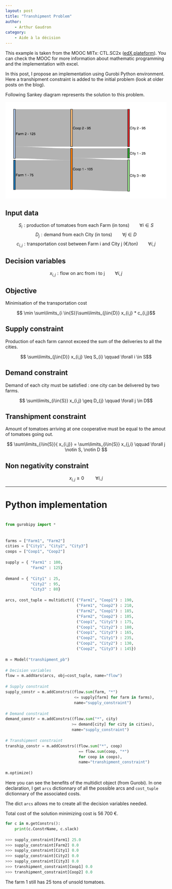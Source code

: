 ```yaml
---
layout: post
title: "Transhipment Problem"
author: 
    - Arthur Gaudron
category: 
    - Aide à la décision
---
```



<html>
<head>
<script type="text/x-mathjax-config">
  MathJax.Hub.Config({tex2jax: {inlineMath: [['$','$'], ['\\(','\\)']]}});
</script>
<script type="text/javascript" async
  src="https://cdnjs.cloudflare.com/ajax/libs/mathjax/2.7.5/latest.js?config=TeX-MML-AM_CHTML">
</script>
</head>
</html>

This example is taken from the MOOC MITx: CTL.SC2x ([edX plateform](https://www.edx.org/)). You can check the MOOC for more information about mathematic programming and the implementation with excel.

In this post, I propose an implementation using Gurobi Python environment.
Here a transhipment constraint is added to the initial problem (look at older posts on the blog).

Following Sankey diagram represents the solution to this problem.

<p align="center">
<img src="/img/sankey_tranship.png" alt="Sankey Diagram">
</p>

 <!--more-->

## Input data

$$S_{i} : \text{production of tomatoes from each Farm (in tons)} \qquad \forall i \in S$$
$$D_{j} : \text{demand from each City (in tons)} \qquad \forall j \in D$$
$$c_{i,j} : \text{transportation cost between Farm i and City j (€/ton)} \qquad \forall i,j$$

## Decision variables
$$x_{i,j} : \text{flow on arc from i to j} \qquad \forall i,j$$


## Objective
Minimisation of the transportation cost

$$ \min \sum\limits_{i \in{S}}\sum\limits_{j\in{D}} x_{i,j} * c_{i,j}$$

## Supply constraint
Production of each farm cannot exceed the sum of the deliveries to all the cities.

$$ \sum\limits_{j\in{D}} x_{i,j} \leq S_{i} \qquad \forall i \in S$$

## Demand constraint
Demand of each city must be satisfied : one city can be delivered by two farms.

$$ \sum\limits_{i\in{S}} x_{i,j} \geq D_{j}  \qquad \forall j \in D$$

## Transhipment constraint
Amount of tomatoes arriving at one cooperative must be equal to the amout of tomatoes going out. 

$$ \sum\limits_{i\in{S}}{ x_{i,j}} = \sum\limits_{i\in{S}} x_{j,i} \qquad \forall j \notin S, \notin D $$

## Non negativity constraint

$$ x_{i,j} \geq 0 \qquad \ \forall i,j $$

----

# Python implementation

```python

from gurobipy import *


farms = ["Farm1", "Farm2"]
cities = ["City1", "City2", "City3"]
coops = ["Coop1", "Coop2"]

supply = { "Farm1" : 100,
           "Farm2" : 125}

demand = { "City1" : 25,
           "City2" : 95,
           "City3" : 80}

arcs, cost_tuple = multidict({ ("Farm1", "Coop1") : 190,
                               ("Farm1", "Coop2") : 210,
                               ("Farm2", "Coop1") : 185,
                               ("Farm2", "Coop2") : 105,
                               ("Coop1", "City1") : 175,
                               ("Coop1", "City2") : 180,
                               ("Coop1", "City3") : 165,
                               ("Coop2", "City1") : 235,
                               ("Coop2", "City2") : 130,
                               ("Coop2", "City3") : 145})

m = Model("transhipment_pb")

# Decision variables
flow = m.addVars(arcs, obj=cost_tuple, name="flow")

# Supply constraint
supply_constr = m.addConstrs((flow.sum(farm, "*")
                              <= supply[farm] for farm in farms), 
                              name="supply_constraint")

# Demand constraint
demand_constr = m.addConstrs((flow.sum("*", city)
                             >= demand[city] for city in cities),
                             name="supply_constraint")

# Transhipment constraint
tranship_constr = m.addConstrs((flow.sum("*", coop) 
                                == flow.sum(coop, "*") 
                                for coop in coops),
                                name="transhipment_constraint")

m.optimize()

```

Here you can see the benefits of the multidict object (from Gurobi). In one declaration, I get ```arcs``` dictionnary of all the possible arcs and ```cost_tuple``` dictionnary of the associated costs.

The dict ```arcs``` allows me to create all the decision variables needed.

Total cost of the solution minimizing cost is 56 700 €.

```python
for c in m.getConstrs():
    print(c.ConstrName, c.slack)

>>> supply_constraint[Farm1] 25.0
>>> supply_constraint[Farm2] 0.0
>>> supply_constraint[City1] 0.0
>>> supply_constraint[City2] 0.0
>>> supply_constraint[City3] 0.0
>>> transhipment_constraint[Coop1] 0.0
>>> transhipment_constraint[Coop2] 0.0
```


The farm 1 still has 25 tons of unsold tomatoes.





